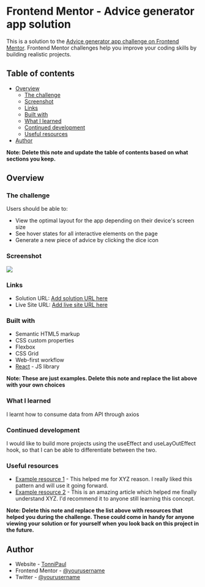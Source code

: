 # Frontend Mentor - Advice generator app solution

This is a solution to the [Advice generator app challenge on Frontend Mentor](https://www.frontendmentor.io/challenges/advice-generator-app-QdUG-13db). Frontend Mentor challenges help you improve your coding skills by building realistic projects.

## Table of contents

- [Overview](#overview)
  - [The challenge](#the-challenge)
  - [Screenshot](#screenshot)
  - [Links](#links)
  - [Built with](#built-with)
  - [What I learned](#what-i-learned)
  - [Continued development](#continued-development)
  - [Useful resources](#useful-resources)
- [Author](#author)

**Note: Delete this note and update the table of contents based on what sections you keep.**

## Overview

### The challenge

Users should be able to:

- View the optimal layout for the app depending on their device's screen size
- See hover states for all interactive elements on the page
- Generate a new piece of advice by clicking the dice icon

### Screenshot

![](./screenshot.jpg)

### Links

- Solution URL: [Add solution URL here](https://github.com/TonniPaul/adviceGenerator)
- Live Site URL: [Add live site URL here](https://)


### Built with

- Semantic HTML5 markup
- CSS custom properties
- Flexbox
- CSS Grid
- Web-first workflow
- [React](https://reactjs.org/) - JS library

**Note: These are just examples. Delete this note and replace the list above with your own choices**

### What I learned

I learnt how to consume data from API through axios



### Continued development
I would like to build more projects using the useEffect and useLayOutEffect hook, so that I can be able to differentiate between the two.

### Useful resources

- [Example resource 1](https://www.example.com) - This helped me for XYZ reason. I really liked this pattern and will use it going forward.
- [Example resource 2](https://www.example.com) - This is an amazing article which helped me finally understand XYZ. I'd recommend it to anyone still learning this concept.

**Note: Delete this note and replace the list above with resources that helped you during the challenge. These could come in handy for anyone viewing your solution or for yourself when you look back on this project in the future.**

## Author

- Website - [TonniPaul](https://tonnipaul.live)
- Frontend Mentor - [@yourusername](https://www.frontendmentor.io/profile/TonniPaul)
- Twitter - [@yourusername](https://www.twitter.com/tonnipaul)

